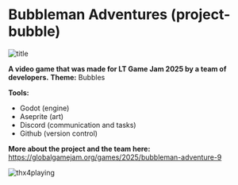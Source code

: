 # Bubbleman Adventures (project-bubble)

![title](https://github.com/user-attachments/assets/bba84eef-c6ed-4eac-ac45-d912428a83d1)

**A video game that was made for LT Game Jam 2025 by a team of developers.**
**Theme:** Bubbles

**Tools:**
- Godot (engine)
- Aseprite (art)
- Discord (communication and tasks)
- Github (version control)

**More about the project and the team here:**
https://globalgamejam.org/games/2025/bubbleman-adventure-9

![thx4playing](https://github.com/user-attachments/assets/8542aa18-74ed-4253-958a-2707030c68d8)
